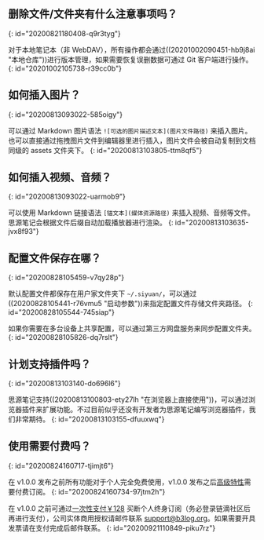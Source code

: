 ## 删除文件/文件夹有什么注意事项吗？
{: id="20200821180408-q9r3tyg"}

对于本地笔记本（非 WebDAV），所有操作都会通过((20201002090451-hb9j8ai "本地仓库"))进行版本管理，如果需要恢复误删数据可通过 Git  客户端进行操作。
{: id="20201002105738-r39cc0b"}

## 如何插入图片？
{: id="20200813093022-585oigy"}

可以通过 Markdown 图片语法 `![可选的图片描述文本](图片文件路径)` 来插入图片。也可以直接通过拖拽图片文件到编辑器里进行插入，图片文件会被自动复制到文档同级的 assets 文件夹下。
{: id="20200813103805-ttm8qf5"}

## 如何插入视频、音频？
{: id="20200813093022-uarmob9"}

可以使用 Markdown 链接语法 `[锚文本](媒体资源路径)` 来插入视频、音频等文件。思源笔记会根据文件后缀自动加载播放器进行渲染。
{: id="20200813103635-jvx8f93"}

## 配置文件保存在哪？
{: id="20200828105459-v7qy28p"}

默认配置文件都保存在用户家文件夹下 `~/.siyuan/`，可以通过((20200828105441-r76vmu5 "启动参数"))来指定配置文件存储文件夹路径。
{: id="20200828105544-745siap"}

如果你需要在多台设备上共享配置，可以通过第三方网盘服务来同步配置文件夹。
{: id="20200828105826-dq7rslt"}

## 计划支持插件吗？
{: id="20200813103140-do696l6"}

思源笔记支持((20200813100803-ety27lh "在浏览器上直接使用"))，可以通过浏览器插件来扩展功能。不过目前似乎还没有开发者为思源笔记编写浏览器插件，我们非常期待。
{: id="20200813103155-dfuuxwq"}

## 使用需要付费吗？
{: id="20200824160717-tjimjt6"}

在 v1.0.0 发布之前所有功能对于个人完全免费使用，v1.0.0 发布之后[高级特性](https://github.com/siyuan-note/siyuan/projects/1)需要付费订阅。
{: id="20200824160734-97jtm2h"}

在 v1.0.0 之前可通过[一次性支付￥128](https://ld246.com/sponsor?price=128&product=siyuan) 买断个人终身订阅（务必登录链滴社区后再进行支付），公司实体商用授权请邮件联系 support@b3log.org。如果需要开具发票请在支付完成后邮件联系。
{: id="20200921110849-piku7rz"}
